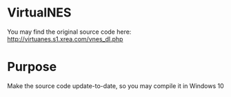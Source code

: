 # VirtualNES
You may find the original source code here: http://virtuanes.s1.xrea.com/vnes_dl.php
# Purpose
Make the source code update-to-date, so you may compile it in Windows 10
